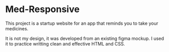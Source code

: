 # Med-Responsive

This project is a startup website for an app that reminds you to take your medicines. 

It is not my design, it was developed from an existing figma mockup. I used it to practice writting clean and effective HTML and CSS.
